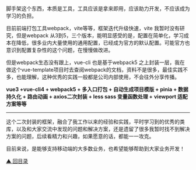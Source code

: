 脚手架这个东西，本质是工具，工具应该是拿来即用，应该助力开发，不应该成为学习的负担。

目前前端打包工具webpack，vite等等，框架迭代升级快速，vite 我暂时没有研究，但是webpack 从3到5，三个版本，能明显感受的是，配置在简单化，学习成本在降低，很多业内大量使用的通用配置，已经成为官方的默认配置。可能官方也意识到配置复杂性的这个问题，在慢慢做改进。

但是webpack生态没有跟上，vue-cli 也是基于webpack5 之上封装一层，我在做这个vue-template项目时去查阅webpack的文档，资料不是很多，最佳实践不多，也能理解，这种优秀的实践一般都是公司内部使用，不会往外分享传播。

**vue3 +vue-cli4 + webpack5 + 多入口打包 + 自动生成项目模版 + pinia + 数据持久化 + 路由动画 + axios二次封装 + less sass 变量函数处理 +** **viewport 适配方案等等**

****

这个二次封装的框架，融合了我工作以来的经验和实践，平时学习到的优秀的类库，以及和大家交流中发现的问题和解决方案，还是遗留了很多我暂时找不到解决方案的问题，后续看精力和兴趣，如果愿意的话，都能一一攻克。

目前来说，是能够支持移动端的大多数业务，也希望能够帮助到大家业务开发！

[▲ 回目录](/page/index.html)